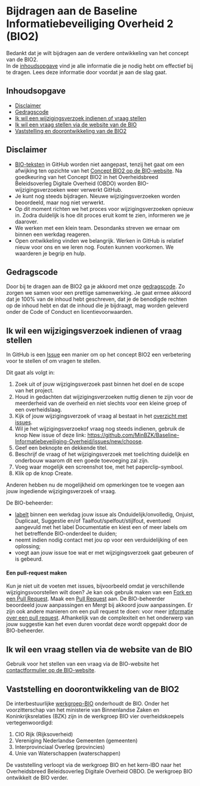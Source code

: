 # Bijdragen aan de Baseline Informatiebeveiliging Overheid 2 (BIO2)
Bedankt dat je wilt bijdragen aan de verdere ontwikkeling van het concept van de BIO2.<br>
In de [inhoudsopgave](#inhoudsopgave) vind je alle informatie die je nodig hebt om effectief bij te dragen.
Lees deze informatie door voordat je aan de slag gaat.

## Inhoudsopgave
- [Disclaimer](#disclaimer)
- [Gedragscode](#gedragscode)
- [Ik wil een wijzigingsverzoek indienen of vraag stellen](#ik-wil-een-wijzigingsverzoek-indienen-of-vraag-stellen)
- [Ik wil een vraag stellen via de website van de BIO](#ik-wil-een-vraag-stellen-via-de-website-van-de-BIO)
- [Vaststelling en doorontwikkeling van de BIO2](#vaststelling-en-doorontwikkeling-van-de-bio2)

## Disclaimer
- [BIO-teksten](https://minbzk.github.io/Baseline-Informatiebeveiliging-Overheid/) in GitHub worden niet aangepast, tenzij het gaat om een afwijking ten opzichte van het [Concept BIO2 op de BIO-website](https://www.bio-overheid.nl/category/producten/bio). Na goedkeuring van het Concept BIO2 in het Overheidsbreed Beleidsoverleg Digitale Overheid (OBDO) worden BIO-wijzigingsverzoeken weer verwerkt GitHub. 
- Je kunt nog steeds bijdragen.
Nieuwe wijzigingsverzoeken worden beoordeeld, maar nog niet verwerkt.
- Op dit moment richten we het proces voor wijzigingsverzoeken opnieuw in.
Zodra duidelijk is hoe dit proces eruit komt te zien, informeren we je daarover.
- We werken met een klein team.
Desondanks streven we ernaar om binnen een werkdag reageren.
- Open ontwikkeling vinden we belangrijk.
Werken in GitHub is relatief nieuw voor ons en we leren nog.
Fouten kunnen voorkomen.
We waarderen je begrip en hulp.

## Gedragscode
Door bij te dragen aan de BIO2 ga je akkoord met onze [gedragscode](https://github.com/MinBZK/Baseline-Informatiebeveiliging-Overheid?tab=coc-ov-file). 
Zo zorgen we samen voor een prettige samenwerking. 
Je gaat ermee akkoord dat je 100% van de inhoud hebt geschreven, dat je de benodigde rechten op de inhoud hebt en dat de inhoud die je bijdraagt, mag worden geleverd onder de Code of Conduct en licentievoorwaarden.<br>

## Ik wil een wijzigingsverzoek indienen of vraag stellen
In GitHub is een [Issue](https://github.com/MinBZK/Baseline-Informatiebeveiliging-Overheid/issues) een manier om op het concept BIO2 een verbetering voor te stellen of om vragen te stellen.<br>

Dit gaat als volgt in:
1. Zoek uit of jouw wijzigingsverzoek past binnen het doel en de scope van het project.
2. Houd in gedachten dat wijzigingsverzoeken nuttig dienen te zijn voor de meerderheid van de overheid en niet slechts voor een kleine groep of een overheidslaag.
3. Kijk of jouw wijzigingsverzoek of vraag al bestaat in het [overzicht met issues](https://github.com/MinBZK/Baseline-Informatiebeveiliging-Overheid/issues).
4. Wil je het wijzigingsverzoekof vraag  nog steeds indienen, gebruik de knop New issue of deze link: https://github.com/MinBZK/Baseline-Informatiebeveiliging-Overheid/issues/new/choose.
5. Geef een beknopte en dekkende titel.
6. Beschrijf de vraag of het wijzigingsverzoek met toelichting duidelijk en onderbouw waarom dit een goede toevoeging zal zijn.
7. Voeg waar mogelijk een screenshot toe, met het paperclip-symbool.
8. Klik op de knop Create.

Anderen hebben nu de mogelijkheid om opmerkingen toe te voegen aan jouw ingediende wijzigingsverzoek of vraag.<br>

De BIO-beheerder:
- [labelt](https://github.com/MinBZK/Baseline-Informatiebeveiliging-Overheid/labels) binnen een werkdag jouw issue als Onduidelijk/onvolledig, Onjuist, Duplicaat, Suggestie en/of Taalfout/spelfout/stijlfout, eventueel aangevuld met het label Documentatie en kiest een of meer labels om het betreffende BIO-onderdeel te duiden;
- neemt indien nodig contact met jou op voor een verduidelijking of een oplossing;
- voegt aan jouw issue toe wat er met wijzigingsverzoek gaat gebeuren of is gebeurd.

#### Een pull-request maken
Kun je niet uit de voeten met issues, bijvoorbeeld omdat je verschillende wijzigingsvoorstellen wilt doen? 
Je kan ook gebruik maken van een [Fork en een Pull Request](https://docs.github.com/en/pull-requests/collaborating-with-pull-requests/working-with-forks).
Maak een [Pull Request](https://github.com/MinBZK/Baseline-Informatiebeveiliging-Overheid/pull-request) aan.
De BIO-beheerder beoordeeld jouw aanpassingen en Mergt bij akkoord jouw aanpassingen.
Er zijn ook andere manieren om een pull request te doen: voor meer [informatie over een pull request](https://docs.github.com/en/pull-requests/collaborating-with-pull-requests/proposing-changes-to-your-work-with-pull-requests/creating-a-pull-request).
Afhankelijk van de complexiteit en het onderwerp van jouw suggestie kan het even duren voordat deze wordt opgepakt door de BIO-beheerder.

## Ik wil een vraag stellen via de website van de BIO
Gebruik voor het stellen van een vraag via de BIO-website het [contactformulier op de BIO-website](https://www.bio-overheid.nl/contact/).<br>

## Vaststelling en doorontwikkeling van de BIO2 
De interbestuurlijke [werkgroep-BIO](https://www.digitaleoverheid.nl/overzicht-van-alle-onderwerpen/cybersecurity/bio-en-ensia/baseline-informatiebeveiliging-overheid/#:~:text=De%20interbestuurlijke%20werkgroep%2DBIO%20draagt,Overleg%20en%20Unie%20van%20Waterschappen.) onderhoudt de BIO.
Onder het voorzitterschap van het ministerie van Binnenlandse Zaken en Koninkrijksrelaties (BZK) zijn in de werkgroep BIO vier overheidskoepels vertegenwoordigd: 
1.  CIO Rijk (Rijksoverheid)
2.  Vereniging Nederlandse Gemeenten (gemeenten)
3.  Interprovinciaal Overleg (provincies)
4.  Unie van Waterschappen (waterschappen)

De vaststelling verloopt via de werkgroep BIO en het kern-IBO naar het Overheidsbreed Beleidsoverleg Digitale Overheid OBDO.
De werkgroep BIO ontwikkelt de BIO verder.
